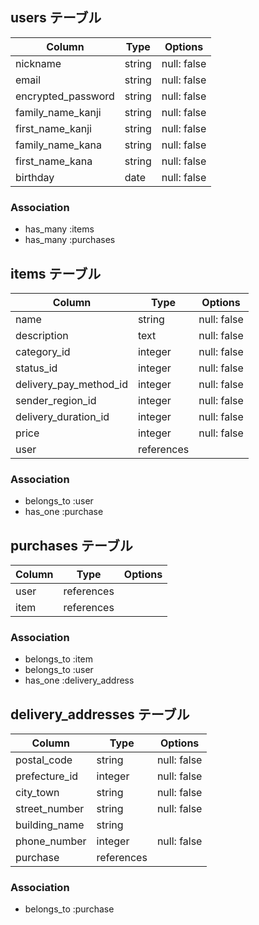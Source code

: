 ## users テーブル

| Column                | Type       | Options     |
| ----------------------| -----------| ----------- |
| nickname              | string     | null: false |
| email                 | string     | null: false |
| encrypted_password    | string     | null: false |
| family_name_kanji     | string     | null: false |
| first_name_kanji      | string     | null: false |
| family_name_kana      | string     | null: false |
| first_name_kana       | string     | null: false |
| birthday              | date       | null: false |

### Association

- has_many :items
- has_many :purchases

## items テーブル

| Column                 | Type       | Options     |
| ---------------------- | ---------- | ----------- |
| name                   | string     | null: false |
| description            | text       | null: false |
| category_id            | integer    | null: false |
| status_id              | integer    | null: false |
| delivery_pay_method_id | integer    | null: false |
| sender_region_id       | integer    | null: false |
| delivery_duration_id   | integer    | null: false |
| price                  | integer    | null: false |
| user                   | references |             |

### Association

- belongs_to :user
- has_one :purchase

## purchases テーブル

| Column            | Type       | Options     |
| ------------------| -----------| ----------- |
| user              | references |             |
| item              | references |             |

### Association

- belongs_to :item
- belongs_to :user
- has_one :delivery_address

## delivery_addresses テーブル

| Column            | Type       | Options     |
| ------------------| -----------| ----------- |
| postal_code       | string     | null: false |
| prefecture_id     | integer    | null: false |
| city_town         | string     | null: false |
| street_number     | string     | null: false |
| building_name     | string     |             |
| phone_number      | integer    | null: false |
| purchase          | references |             |

### Association

- belongs_to :purchase


